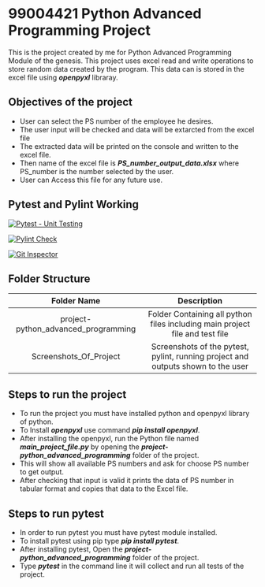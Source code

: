 # 99004421 Python Advanced Programming Project
This is the project created by me for Python Advanced Programming Module of the genesis. This project uses excel read and write operations to store random data created by the program. This data can is stored in the excel file using ***openpyxl*** libraray.
## Objectives of the project
* User can select the PS number of the employee he desires.
* The user input will be checked and data will be extarcted from the excel file
* The extracted data will be printed on the console and written to the excel file.
* Then name of the excel file is ***PS_number_output_data.xlsx*** where PS_number is the number selected by the user.
* User can Access this file for any future use.
## Pytest and Pylint Working
 [![Pytest - Unit Testing](https://github.com/99004421-balkaran/99004421/actions/workflows/pytest.yml/badge.svg)](https://github.com/99004421-balkaran/99004421/actions/workflows/pytest.yml) 

 [![Pylint Check](https://github.com/99004421-balkaran/99004421/actions/workflows/pylint.yml/badge.svg)](https://github.com/99004421-balkaran/99004421/actions/workflows/pylint.yml)
 
 [![Git Inspector](https://github.com/99004421-balkaran/99004421/actions/workflows/gitInspector.yml/badge.svg)](https://github.com/99004421-balkaran/99004421/actions/workflows/gitInspector.yml)
## Folder Structure
|                 Folder Name                |                                         Description                                       |
|:------------------------------------------:|:-----------------------------------------------------------------------------------------:|
|     project-python_advanced_programming    |       Folder Containing all python files   including main project file and test file      |
|            Screenshots_Of_Project          |     Screenshots of the pytest, pylint,   running project and outputs shown to the user    |
## Steps to run the project
* To run the project you must have installed python and openpyxl library of python.
* To Install ***openpyxl*** use command ***pip install openpyxl***.
* After installing the openpyxl, run the Python file named ***main_project_file.py*** by opening the ***project-python_advanced_programming*** folder of the project.
* This will show all available PS numbers and ask for choose PS number to get output.
* After checking that input is valid it prints the data of PS number in tabular format and copies that data to the Excel file.
## Steps to run pytest
* In order to run pytest you must have pytest module installed.
* To install pytest using pip type ***pip install pytest***.
* After installing pytest, Open the ***project-python_advanced_programming*** folder of the project.
* Type ***pytest*** in the command line it will collect and run all tests of the project.

